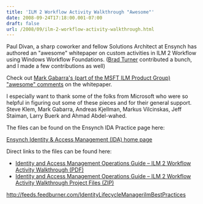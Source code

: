 ```yaml
---
title: 'ILM 2 Workflow Activity Walkthrough "Awesome"'
date: 2008-09-24T17:18:00.001-07:00
draft: false
url: /2008/09/ilm-2-workflow-activity-walkthrough.html
---
```


Paul Divan, a sharp coworker and fellow Solutions Architect at Ensynch has authored an "awesome" whitepaper on custom activities in ILM 2 Workflow using Windows Workflow Foundations. ([Brad Turner](http://www.identitychaos.com/2008/09/ilm-2-workflow-activity-walkthrough.html) contributed a bunch, and I made a few contributions as well)

Check out [Mark Gabarra's (part of the MSFT ILM Product Group) "awesome" comments](http://blogs.msdn.com/markgabarra/archive/2008/09/24/give-a-product-an-extensibility-point-feed-a-community.aspx) on the whitepaper.

I especially want to thank some of the folks from Microsoft who were so helpful in figuring out some of these pieces and for their general support. Steve Klem, Mark Gabarra, Andreas Kjellman, Markus Vilcinskas, Jeff Staiman, Larry Buerk and Ahmad Abdel-wahed.

The files can be found on the Ensynch IDA Practice page here:

[Ensynch Identity & Access Management (IDA) home page](http://www.ensynch.com/pa_secure_ID_management.aspx)

Direct links to the files can be found here:

*   [Identity and Access Management Operations Guide – ILM 2 Workflow Activity Walkthrough (PDF)](http://www.ensynch.com/Documents.aspx?docID=124)
*   [Identity and Access Management Operations Guide – ILM 2 Workflow Activity Walkthrough Project Files (ZIP)](http://www.ensynch.com/Documents.aspx?docID=125)

http://feeds.feedburner.com/IdentityLifecycleManagerilmBestPractices